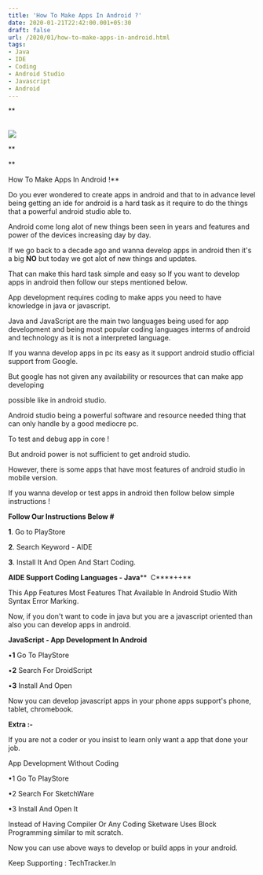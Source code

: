 ```yaml
---
title: 'How To Make Apps In Android ?'
date: 2020-01-21T22:42:00.001+05:30
draft: false
url: /2020/01/how-to-make-apps-in-android.html
tags: 
- Java
- IDE
- Coding
- Android Studio
- Javascript
- Android
---
```


**

[  
![](https://lh3.googleusercontent.com/-e7o8NudZ3iY/Xi1ougIkU9I/AAAAAAAAA5U/CXV_YWSoVnkP8oWldUQ7jJO428MG-lnQACLcBGAsYHQ/s1600/20191231_134255-41-01-37.jpeg)](https://lh3.googleusercontent.com/-e7o8NudZ3iY/Xi1ougIkU9I/AAAAAAAAA5U/CXV_YWSoVnkP8oWldUQ7jJO428MG-lnQACLcBGAsYHQ/s1600/20191231_134255-41-01-37.jpeg)

**

**

How To Make Apps In Android !**

  

Do you ever wondered to create apps in android and that to in advance level being getting an ide for android is a hard task as it require to do the things that a powerful android studio able to.

  

Android come long alot of new things been seen in years and features and power of the devices increasing day by day.

  

If we go back to a decade ago and wanna develop apps in android then it's a big **NO** but today we got alot of new things and updates.

  

That can make this hard task simple and easy so lf you want to develop apps in android then follow our steps mentioned below.

  

App development requires coding to make apps you need to have knowledge in java or javascript.

  

Java and JavaScript are the main two languages being used for app development and being most popular coding languages interms of android and technology as it is not a interpreted language.

  

If you wanna develop apps in pc its easy as it support android studio official support from Google.

  

But google has not given any availability or resources that can make app developing

possible like in android studio.

  

Android studio being a powerful software and resource needed thing that can only handle by a good mediocre pc.

  

To test and debug app in core !

  

But android power is not sufficient to get android studio.

  

However, there is some apps that have most features of android studio in mobile version.

  

If you wanna develop or test apps in android then follow below simple instructions !

  

**Follow Our Instructions Below #**

  

**1**. Go to PlayStore 

  

**2**. Search Keyword - AIDE 

  

**3**. Install It And Open And Start Coding.

  

**AIDE Support Coding Languages - Java****  C****++**

  

This App Features Most Features That Available In Android Studio With Syntax Error Marking.

  

Now, if you don't want to code in java but you are a javascript oriented than also you can develop apps in android.

  

**JavaScript - App Development In Android**

  

•**1** Go To PlayStore

  

•**2** Search For DroidScript 

  

•**3** Install And Open 

  

Now you can develop javascript apps in your phone apps support's phone, tablet, chromebook.

  

**Extra :-**

  

If you are not a coder or you insist to learn only want a app that done your job.

  

App Development Without Coding

  

•1 Go To PlayStore

  

•2 Search For SketchWare

  

•3 Install And Open It

  

Instead of Having Compiler Or Any Coding Sketware Uses Block Programming similar to mit scratch.

  

Now you can use above ways to develop or build apps in your android.

  

Keep Supporting : TechTracker.In